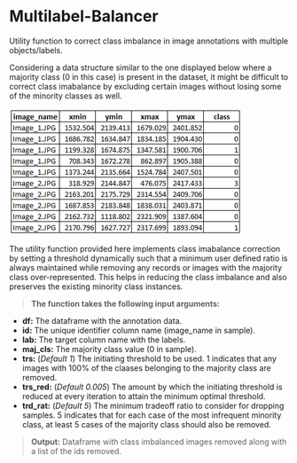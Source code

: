 # Multilabel-Balancer
Utility function to correct class imbalance in image annotations with multiple objects/labels.

Considering a data structure similar to the one displayed below where a majority class (0 in this case) is present in the dataset, it might be difficult to correct class imabalance by excluding certain images without losing some of the minority classes as well.

![Sample Data](https://github.com/supratim1121992/Multilabel-Balancer/blob/main/Sample_Data.png?raw=true)

The utility function provided here implements class imabalance correction by setting a threshold dynamically such that a minimum user defined ratio is always maintained while removing any records or images with the majority class over-represented. This helps in reducing the class imbalance and also preserves the existing minority class instances.

> **The function takes the following input arguments:**
 * **df:** The dataframe with the annotation data.
 * **id:** The unique identifier column name (image_name in sample).
 * **lab:** The target column name with the labels.
 * **maj_cls:** The majority class value (0 in sample).
 * **trs:** (*Default 1*) The initiating threshold to be used. 1 indicates that any images with 100% of the claases belonging to the majority class are removed.
 * **trs_red:** (*Default 0.005*) The amount by which the initiating threshold is reduced at every iteration to attain the minimum optimal threshold.
 * **trd_rat:** (*Default 5*) The minimum tradeoff ratio to consider for dropping samples. 5 indicates that for each case of the most infrequent minority class, at least 5 cases of the majority class should also be removed.
  
> **Output:** Dataframe with class imbalanced images removed along with a list of the ids removed.
